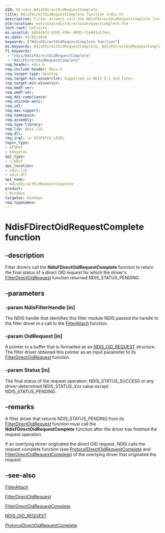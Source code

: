 ```yaml
---
UID: NF:ndis.NdisFDirectOidRequestComplete
title: NdisFDirectOidRequestComplete function (ndis.h)
description: Filter drivers call the NdisFDirectOidRequestComplete function to return the final status of a direct OID request for which the driver's FilterDirectOidRequest function returned NDIS_STATUS_PENDING.
old-location: netvista\ndisfdirectoidrequestcomplete.htm
tech.root: netvista
ms.assetid: b6b4d4f4-63d5-496c-9082-f2e8d1a174ec
ms.date: 05/02/2018
keywords: ["NdisFDirectOidRequestComplete function"]
ms.keywords: NdisFDirectOidRequestComplete, NdisFDirectOidRequestComplete function [Network Drivers Starting with Windows Vista], ndis/NdisFDirectOidRequestComplete, ndis_request_direct_ref_b61f2fdf-0fb8-4df8-8637-a4db671d008f.xml, netvista.ndisfdirectoidrequestcomplete
f1_keywords:
 - "ndis/NdisFDirectOidRequestComplete"
 - "NdisFDirectOidRequestComplete"
req.header: ndis.h
req.include-header: Ndis.h
req.target-type: Desktop
req.target-min-winverclnt: Supported in NDIS 6.1 and later.
req.target-min-winversvr: 
req.kmdf-ver: 
req.umdf-ver: 
req.ddi-compliance: 
req.unicode-ansi: 
req.idl: 
req.max-support: 
req.namespace: 
req.assembly: 
req.type-library: 
req.lib: Ndis.lib
req.dll: 
req.irql: <= DISPATCH_LEVEL
topic_type:
- APIRef
- kbSyntax
api_type:
- LibDef
api_location:
- ndis.lib
- ndis.dll
api_name:
- NdisFDirectOidRequestComplete
product:
- Windows
targetos: Windows
req.typenames: 
---
```


# NdisFDirectOidRequestComplete function


## -description


Filter drivers call the 
  <b>NdisFDirectOidRequestComplete</b> function to return the final status of a direct OID request for which
  the driver's 
  <a href="https://docs.microsoft.com/windows-hardware/drivers/ddi/ndis/nc-ndis-filter_direct_oid_request">FilterDirectOidRequest</a> function
  returned NDIS_STATUS_PENDING.


## -parameters




### -param NdisFilterHandle [in]

The NDIS handle that identifies this filter module NDIS passed the handle to the filter driver in
     a call to the 
     <a href="https://docs.microsoft.com/windows-hardware/drivers/ddi/ndis/nc-ndis-filter_attach">FilterAttach</a> function.


### -param OidRequest [in]

A pointer to a buffer that is formatted as an 
     <a href="https://docs.microsoft.com/windows-hardware/drivers/ddi/ndis/ns-ndis-_ndis_oid_request">NDIS_OID_REQUEST</a> structure. The filter
     driver obtained this pointer as an input parameter to its 
     <a href="https://docs.microsoft.com/windows-hardware/drivers/ddi/ndis/nc-ndis-filter_direct_oid_request">
     FilterDirectOidRequest</a> function.


### -param Status [in]

The final status of the request operation: NDIS_STATUS_SUCCESS or any driver-determined
     NDIS_STATUS_<i>Xxx</i> value except NDIS_STATUS_PENDING.


## -remarks



A filter driver that returns NDIS_STATUS_PENDING from its 
    <a href="https://docs.microsoft.com/windows-hardware/drivers/ddi/ndis/nc-ndis-filter_direct_oid_request">FilterDirectOidRequest</a> function
    must call the 
    <b>NdisFDirectOidRequestComplete</b> function after the driver has finished the request operation.

If an overlying driver originated the direct OID request, NDIS calls the request complete function
    (see 
    <a href="https://docs.microsoft.com/windows-hardware/drivers/ddi/ndis/nc-ndis-protocol_direct_oid_request_complete">
    ProtocolDirectOidRequestComplete</a> and 
    <a href="https://docs.microsoft.com/windows-hardware/drivers/ddi/ndis/nc-ndis-filter_direct_oid_request_complete">
    FilterDirectOidRequestComplete</a>) of the overlying driver that originated the request.




## -see-also




<a href="https://docs.microsoft.com/windows-hardware/drivers/ddi/ndis/nc-ndis-filter_attach">FilterAttach</a>



<a href="https://docs.microsoft.com/windows-hardware/drivers/ddi/ndis/nc-ndis-filter_direct_oid_request">FilterDirectOidRequest</a>



<a href="https://docs.microsoft.com/windows-hardware/drivers/ddi/ndis/nc-ndis-filter_direct_oid_request_complete">
   FilterDirectOidRequestComplete</a>



<a href="https://docs.microsoft.com/windows-hardware/drivers/ddi/ndis/ns-ndis-_ndis_oid_request">NDIS_OID_REQUEST</a>



<a href="https://docs.microsoft.com/windows-hardware/drivers/ddi/ndis/nc-ndis-protocol_direct_oid_request_complete">
   ProtocolDirectOidRequestComplete</a>
 

 

